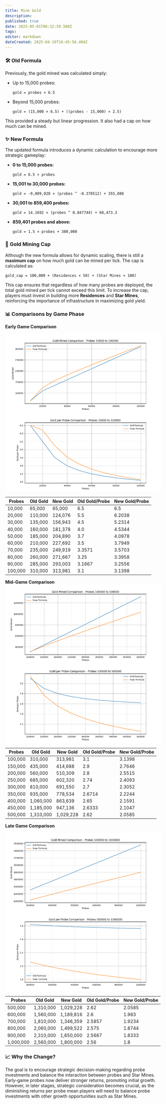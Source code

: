 ```yaml
---
title: Mine Gold
description: 
published: true
date: 2025-05-01T06:32:59.560Z
tags: 
editor: markdown
dateCreated: 2025-04-19T16:45:56.404Z
---
```


### 🛠️ **Old Formula**
Previously, the gold mined was calculated simply:
- Up to 15,000 probes:
  ```
  gold = probes × 6.5
  ```
- Beyond 15,000 probes:
  ```
  gold = (15,000 × 6.5) + ((probes - 15,000) × 2.5)
  ```

This provided a steady but linear progression. It also had a cap on how much can be mined.

### ✨ **New Formula**
The updated formula introduces a dynamic calculation to encourage more strategic gameplay:

- **0 to 15,000 probes:** 
  ```
  gold = 6.5 × probes
  ```

- **15,001 to 30,000 probes:**
  ```
  gold = -9,809,020 × (probes ^ -0.378512) + 355,088
  ```

- **30,001 to 859,400 probes:**
  ```
  gold = 14.1692 × (probes ^ 0.847744) + 68,473.3
  ```

- **859,401 probes and above:**
  ```
  gold = 1.5 × probes + 300,000
  ```
  
### 🧢 **Gold Mining Cap**

Although the new formula allows for dynamic scaling, there is still a **maximum cap** on how much gold can be mined per tick. The cap is calculated as:

```
gold_cap = 100,000 + (Residences × 50) + (Star Mines × 100)
```

This cap ensures that regardless of how many probes are deployed, the total gold mined per tick cannot exceed this limit. To increase the cap, players must invest in building more **Residences** and **Star Mines**, reinforcing the importance of infrastructure in maximizing gold yield.



### 📊 **Comparisons by Game Phase**

**Early Game Comparison**

![gold_mined_comparison_probes_10000_to_100000.png](/gold_mined_comparison_probes_10000_to_100000.png)
![gold_per_probe_comparison_probes_10000_to_100000.png](/gold_per_probe_comparison_probes_10000_to_100000.png)

| Probes | Old Gold | New Gold | Old Gold/Probe | New Gold/Probe |
|--------|----------|----------|----------------|----------------|
| 10,000 | 65,000   | 65,000   | 6.5            | 6.5            |
| 20,000 | 110,000  | 124,076  | 5.5            | 6.2038         |
| 30,000 | 135,000  | 156,943  | 4.5            | 5.2314         |
| 40,000 | 160,000  | 181,378  | 4.0            | 4.5344         |
| 50,000 | 185,000  | 204,890  | 3.7            | 4.0978         |
| 60,000 | 210,000  | 227,692  | 3.5            | 3.7949         |
| 70,000 | 235,000  | 249,919  | 3.3571         | 3.5703         |
| 80,000 | 260,000  | 271,667  | 3.25           | 3.3958         |
| 90,000 | 285,000  | 293,003  | 3.1667         | 3.2556         |
|100,000 | 310,000  | 313,981  | 3.1            | 3.1398         |

**Mid-Game Comparison**
![gold_mined_comparison_probes_100000_to_500000.png](/gold_mined_comparison_probes_100000_to_500000.png)
![gold_per_probe_comparison_probes_100000_to_500000.png](/gold_per_probe_comparison_probes_100000_to_500000.png)

| Probes | Old Gold | New Gold | Old Gold/Probe | New Gold/Probe |
|--------|----------|----------|----------------|----------------|
|100,000 | 310,000  | 313,981  | 3.1            | 3.1398         |
|150,000 | 435,000  | 414,688  | 2.9            | 2.7646         |
|200,000 | 560,000  | 510,309  | 2.8            | 2.5515         |
|250,000 | 685,000  | 602,320  | 2.74           | 2.4093         |
|300,000 | 810,000  | 691,550  | 2.7            | 2.3052         |
|350,000 | 935,000  | 778,534  | 2.6714         | 2.2244         |
|400,000 |1,060,000 | 863,639  | 2.65           | 2.1591         |
|450,000 |1,185,000 | 947,136  | 2.6333         | 2.1047         |
|500,000 |1,310,000 |1,029,228 | 2.62           | 2.0585         |

**Late Game Comparison**

![gold_mined_comparison_probes_500000_to_1000000.png](/gold_mined_comparison_probes_500000_to_1000000.png)
![gold_per_probe_comparison_probes_500000_to_1000000.png](/gold_per_probe_comparison_probes_500000_to_1000000.png)

| Probes | Old Gold | New Gold | Old Gold/Probe | New Gold/Probe |
|--------|----------|----------|----------------|----------------|
|500,000 |1,310,000 |1,029,228 | 2.62           | 2.0585         |
|600,000 |1,560,000 |1,189,816 | 2.6            | 1.983          |
|700,000 |1,810,000 |1,346,359 | 2.5857         | 1.9234         |
|800,000 |2,060,000 |1,499,522 | 2.575          | 1.8744         |
|900,000 |2,310,000 |1,650,000 | 2.5667         | 1.8333         |
|1,000,000|2,560,000|1,800,000 | 2.56           | 1.8            |

### 📈 **Why the Change?**
The goal is to encourage strategic decision-making regarding probe investments and balance the interaction between probes and Star Mines. Early-game probes now deliver stronger returns, promoting initial growth. However, in later stages, strategic consideration becomes crucial, as the diminishing returns per probe mean players will need to balance probe investments with other growth opportunities such as Star Mines.
